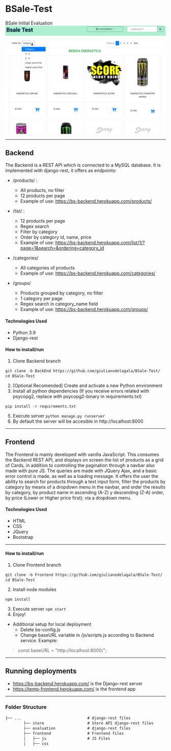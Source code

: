# BSale-Test
BSale Initial Evaluation
![BSaleTest](/image-readme/BSaleTest.gif)
<hr>

## Backend
The Backend is a REST API which is connected to a MySQL database. It is implemented with django-rest, it offers as endpoints:
* /products/    :
    * All products, no filter
    * 12 products per page
    * Example of use: https://bs-backend.herokuapp.com/products/

* /list/        : 
    * 12 products per page
    * Regex search
    * Filter by category
    * Order by category id, name, price
    * Example of use: https://bs-backend.herokuapp.com/list/1/?page=1&search=&ordering=category_id

* /categories/
    *  All categories of products
    *  Example of use: https://bs-backend.herokuapp.com/categories/

* /groups/
    * Products grouped by category, no filter
    * 1 category per page 
    * Regex search in category_name field
    *  Example of use: https://bs-backend.herokuapp.com/groups/

#### Technologies Used
* Python 3.9
* Django-rest 

#### How to install/run
1. Clone Backend branch
```
git clone -b BackEnd https://github.com/giulianodelagala/BSale-Test/
cd BSale-Test
```
2. [Optional Recomended] Create and activate a new Python environment
3. Install all python dependencies (If you receive errors related with psycopg2, replace with psycopg2-binary in requirements.txt)
```
pip install -r requirements.txt
```
5. Execute server 
`python manage.py runserver`
6. By default the server will be accesible in http://localhost:8000

<hr>

## Frontend
The Frontend is mainly developed with vanilla JavaScript. This consumes the Backend REST API, and displays on screen the list of products as a grid of Cards, in addition to controlling the pagination through a navbar also made with pure JS.
The queries are made with JQuery Ajax, and a basic error control is made, as well as a loading message.
It offers the user the ability to search for products through a text input form, filter the products by category by means of a dropdown menu in the navbar, and order the results by category, by product name in ascending (A-Z) y descending (Z-A) order, by price (Lower or Higher price first); via a dropdown menu.

#### Technologies Used
* HTML
* CSS
* JQuery
* Bootstrap

<hr>

#### How to install/run
1. Clone Frontend branch
```
git clone -b Frontend https://github.com/giulianodelagala/BSale-Test/
cd BSale-Test
```
2. Install node modules
```
npm install
```
3. Execute server 
`npm start`
4. Enjoy!
* Additional setup for local deployment
   * Delete bs-config.js
   * Change baseURL variable in /js/scripts.js according to Backend service. Example:
> const baseURL = "http://localhost:8000/";
<hr>

## Running deployments
* https://bs-backend.herokuapp.com/ is the Django-rest server
* https://temp-frontend.herokuapp.com/ is the frontend app

<hr>

### Folder Structure

    ├── ...                             # django-rest files
            ├── store                   # Store API django-rest files
            ├── evaluation              # django-rest files
            ├── frontend                # Frontend files
            │   ├── js                  # JS Files
            │   ├── css
